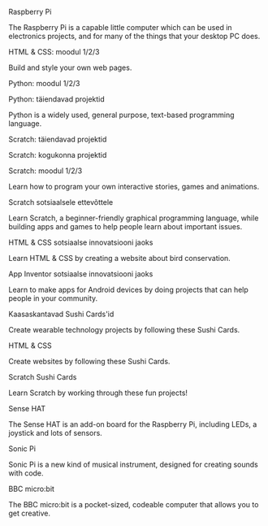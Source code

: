 Raspberry Pi

The Raspberry Pi is a capable little computer which can be used in electronics projects, and for many of the things that your desktop PC does.

HTML & CSS: moodul 1/2/3

Build and style your own web pages.

Python: moodul 1/2/3

Python: täiendavad projektid

Python is a widely used, general purpose, text-based programming language.

Scratch: täiendavad projektid

Scratch: kogukonna projektid

Scratch: moodul 1/2/3

Learn how to program your own interactive stories, games and animations.

Scratch sotsiaalsele ettevõttele

Learn Scratch, a beginner-friendly graphical programming language, while building apps and games to help people learn about important issues.

HTML & CSS sotsiaalse innovatsiooni jaoks

Learn HTML & CSS by creating a website about bird conservation.

App Inventor sotsiaalse innovatsiooni jaoks

Learn to make apps for Android devices by doing projects that can help people in your community.

Kaasaskantavad Sushi Cards'id

Create wearable technology projects by following these Sushi Cards.

HTML & CSS

Create websites by following these Sushi Cards.

Scratch Sushi Cards

Learn Scratch by working through these fun projects!

Sense HAT

The Sense HAT is an add-on board for the Raspberry Pi, including LEDs, a joystick and lots of sensors.

Sonic Pi

Sonic Pi is a new kind of musical instrument, designed for creating sounds with code.

BBC micro:bit

The BBC micro:bit is a pocket-sized, codeable computer that allows you to get creative.